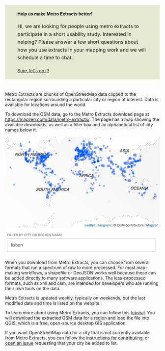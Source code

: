 <style>
    .content.top {
      background-color: rgb(230,234,210);
      padding: 20px 40px;
      margin-bottom: 40px;
    }
    .fa-comments {
      color: rgb(110,160,164);
      font-size: 80px;
      margin-top: 20px;
      text-align: center;
    }
    .top h4, .top .fa-times {
      margin: 0;
    }
    .content p {
      font-size:16px;
      line-height: 1.6em;
      margin: 20px 0;
    }
    .content .btn {
      margin:0;
    }
    @media(min-width: 768px) and (max-width: 992px) {
      .fa-comments { 
        font-size: 80px;
        margin-top: 40px;
      }
    }
  </style>
<div class="content top row"><i class="fa fa-comments col-sm-2 hidden-xs" aria-hidden="true"></i><div class="col-sm-10 col-xs-12"><h4>Help us make Metro Extracts better!</h4><p>Hi, we are looking for people using metro extracts to participate in a short usability study. Interested in helping? Please answer a few short questions about how you use extracts in your mapping work and we will schedule a time to chat.</p><a href="https://docs.google.com/forms/d/1WXXV9PtiFcHzRoeLkXWXSBcbgKWauDy6oiAuj4mXa8Y/viewform" class="btn btn-mapzen-alt">Sure, let's do it!</a></div></div>
Metro Extracts are chunks of OpenStreetMap data clipped to the rectangular region surrounding a particular city or region of interest. Data is available for locations around the world.

To download the OSM data, go to the Metro Extracts download page at https://mapzen.com/data/metro-extracts/. The page has a map showing the available downloads, as well as a filter box and an alphabetical list of city names below it.

![Filter the list of extracts](./images/filter_extracts.png)

When you download from Metro Extracts, you can choose from several formats that run a spectrum of raw to more processed. For most map-making workflows, a shapefile or GeoJSON works well because these can be added directly to many software applications. The less-processed formats, such as xml and osm, are intended for developers who are running their own tools on the data. 

Metro Extracts is updated weekly, typically on weekends, but the last modified date and time is listed on the website. 

To learn more about using Metro Extracts, you can follow this [tutorial](walkthrough.md). You will download the extracted OSM data for a region and load the file into QGIS, which is a free, open-source desktop GIS application. 

If you want OpenStreetMap data for a city that is not currently available from Metro Extracts, you can follow the [instructions for contributing](https://github.com/mapzen/metroextractor-cities#contributing), or [open an issue](https://github.com/mapzen/metroextractor-cities/issues) requesting that your city be added to list.
